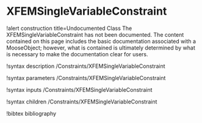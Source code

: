 <!-- MOOSE Documentation Stub: Remove this when content is added. -->

# XFEMSingleVariableConstraint

!alert construction title=Undocumented Class
The XFEMSingleVariableConstraint has not been documented. The content contained on this page
includes the basic documentation associated with a MooseObject; however, what is contained is
ultimately determined by what is necessary to make the documentation clear for users.

!syntax description /Constraints/XFEMSingleVariableConstraint

!syntax parameters /Constraints/XFEMSingleVariableConstraint

!syntax inputs /Constraints/XFEMSingleVariableConstraint

!syntax children /Constraints/XFEMSingleVariableConstraint

!bibtex bibliography
